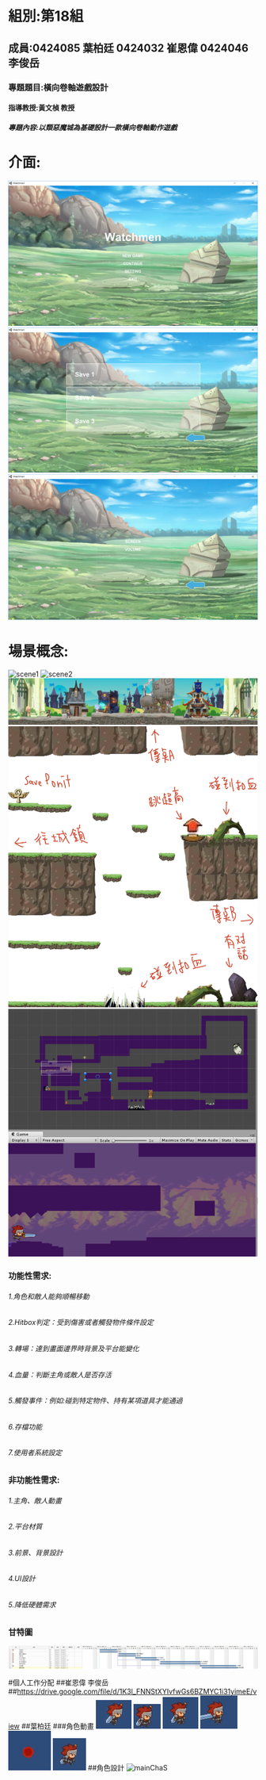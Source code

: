 # 組別:第18組
## 成員:0424085 葉柏廷 0424032 崔恩偉 0424046李俊岳
### 專題題目:橫向卷軸遊戲設計
#### 指導教授:黃文楨 教授
##### 專題內容:以類惡魔城為基礎設計一款橫向卷軸動作遊戲
# 介面:
![menu1](menu1.png "介面1")
![menu2](menu2.png "介面2")
![menu3](menu3.png "介面3")
# 場景概念:
![scene1](mapconcept1plus12.jpg "場景1")
![scene2](mapconcept2.jpg "場景2")
![scene3](mapconcept3.jpg "場景3")
![scene4](mapconcept4.jpg "場景4")
![scene5](cave.png "場景5")
### 功能性需求:
###### 1.角色和敵人能夠順暢移動
###### 2.Hitbox判定：受到傷害或者觸發物件條件設定
###### 3.轉場：達到畫面邊界時背景及平台能變化
###### 4.血量：判斷主角或敵人是否存活
###### 5.觸發事件：例如:碰到特定物件、持有某項道具才能通過
###### 6.存檔功能
###### 7.使用者系統設定
### 非功能性需求:
###### 1.主角、敵人動畫
###### 2.平台材質
###### 3.前景、背景設計
###### 4.UI設計
###### 5.降低硬體需求

### 甘特圖

![gantt](gantt2.png "甘特圖")

#個人工作分配
##崔恩偉 李俊岳
##https://drive.google.com/file/d/1K3l_FNNStXYIvfwGs6BZMYC1i31yimeE/view
##葉柏廷
###角色動畫
![Animation1](1514818534686.gif "動畫")
![Animation2](1514818633359.gif "動畫")
![Animation3](1514818645146.gif "動畫")
![Animation4](1514818685120.gif "動畫")
![Animation5](1514818720964.gif "動畫")
![Animation6](1514818881503.gif "動畫")
##角色設計
![mainChaS](mainChaS.png"角色設計")
